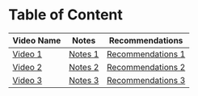 # Table of Content

| Video Name | Notes | Recommendations |
|------------|-------|-----------------|
| [Video 1](link_to_video_1) | [Notes 1](link_to_notes_1) | [Recommendations 1](link_to_recommendations_1) |
| [Video 2](link_to_video_2) | [Notes 2](link_to_notes_2) | [Recommendations 2](link_to_recommendations_2) |
| [Video 3](link_to_video_3) | [Notes 3](link_to_notes_3) | [Recommendations 3](link_to_recommendations_3) |
